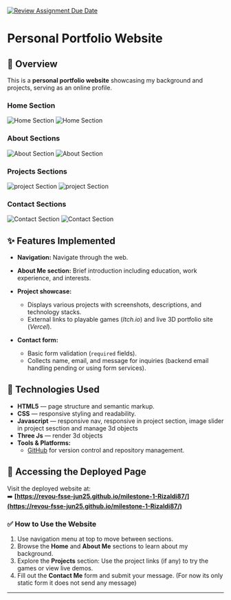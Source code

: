 [![Review Assignment Due Date](https://classroom.github.com/assets/deadline-readme-button-22041afd0340ce965d47ae6ef1cefeee28c7c493a6346c4f15d667ab976d596c.svg)](https://classroom.github.com/a/akoVEwkh)

# Personal Portfolio Website

## 📄 Overview

This is a **personal portfolio website** showcasing my background and projects, serving as an online profile.

### Home Section

![Home Section](assets/images/home-screenshot.png)
![Home Section](assets/images/home-mobile.png)

### About Sections

![About Section](assets/images/about-screenshot.png)
![About Section](assets/images/about-mobile.png)

### Projects Sections

![project Section](assets/images/project-screenshot.png)
![project Section](assets/images/project-mobile.png)

### Contact Sections

![Contact Section](assets/images/contact-screenshot.png)
![Contact Section](assets/images/contact-mobile.png)

## ✨ Features Implemented

- **Navigation:** Navigate through the web.

- **About Me section:** Brief introduction including education, work experience, and interests.
- **Project showcase:**
  - Displays various projects with screenshots, descriptions, and technology stacks.
  - External links to playable games (_Itch.io_) and live 3D portfolio site (_Vercel_).
- **Contact form:**
  - Basic form validation (`required` fields).
  - Collects name, email, and message for inquiries (backend email handling pending or using form services).

## 🔧 Technologies Used

- **HTML5** — page structure and semantic markup.
- **CSS** — responsive styling and readability.
- **Javascript** — responsive nav, responsive in project section, image slider in project sesction and manage 3d objects
- **Three Js** — render 3d objects
- **Tools & Platforms:**
  - [GitHub](https://github.com/) for version control and repository management.

## 🚀 Accessing the Deployed Page

Visit the deployed website at:  
➡️ **[https://revou-fsse-jun25.github.io/milestone-1-Rizaldi87/](https://revou-fsse-jun25.github.io/milestone-1-Rizaldi87/)**

### ✅ How to Use the Website

1. Use navigation menu at top to move between sections.
2. Browse the **Home** and **About Me** sections to learn about my background.
3. Explore the **Projects** section:
   Use the project links (if any) to try the games or view live demos.
4. Fill out the **Contact Me** form and submit your message. (For now its only static form it does not send any message)

---
